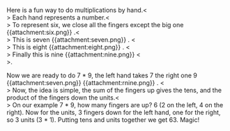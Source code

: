 Here is a fun way to do multiplications by hand.<<BR>> Each hand represents a number.<<BR>> To represent six, we close all the fingers except the big one {{attachment:six.png}} .<<BR>>  This is seven {{attachment:seven.png}} . <<BR>>  This is eight {{attachment:eight.png}} . <<BR>> Finally this is nine {{attachment:nine.png}} <<BR>>.

Now we are ready to do 7 * 9, the left hand takes 7 the right one 9 {{attachment:seven.png}} {{attachment:rnine.png}} . <<BR>> Now, the idea is simple, the sum of the fingers up gives the tens, and the product of the fingers down the units.<<BR>> On our example 7 * 9, how many fingers are up? 6 (2 on the left, 4 on the right). Now for the units, 3 fingers down for the left hand, one for the right, so 3 units (3 * 1). Putting tens and units together we get 63. Magic!
